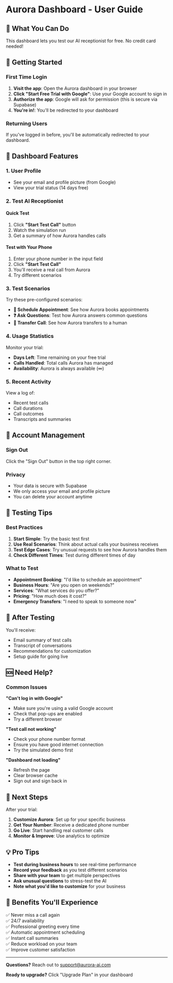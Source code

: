 # Aurora Dashboard - User Guide

## 🎯 What You Can Do

This dashboard lets you test our AI receptionist for free. No credit card needed!

## 🚪 Getting Started

### First Time Login

1. **Visit the app**: Open the Aurora dashboard in your browser
2. **Click "Start Free Trial with Google"**: Use your Google account to sign in
3. **Authorize the app**: Google will ask for permission (this is secure via Supabase)
4. **You're in!**: You'll be redirected to your dashboard

### Returning Users

If you've logged in before, you'll be automatically redirected to your dashboard.

## 📱 Dashboard Features

### 1. User Profile
- See your email and profile picture (from Google)
- View your trial status (14 days free)

### 2. Test AI Receptionist

#### Quick Test
1. Click **"Start Test Call"** button
2. Watch the simulation run
3. Get a summary of how Aurora handles calls

#### Test with Your Phone
1. Enter your phone number in the input field
2. Click **"Start Test Call"**
3. You'll receive a real call from Aurora
4. Try different scenarios

### 3. Test Scenarios

Try these pre-configured scenarios:

- **📅 Schedule Appointment**: See how Aurora books appointments
- **❓ Ask Questions**: Test how Aurora answers common questions
- **🔄 Transfer Call**: See how Aurora transfers to a human

### 4. Usage Statistics

Monitor your trial:
- **Days Left**: Time remaining on your free trial
- **Calls Handled**: Total calls Aurora has managed
- **Availability**: Aurora is always available (∞)

### 5. Recent Activity

View a log of:
- Recent test calls
- Call durations
- Call outcomes
- Transcripts and summaries

## 🔐 Account Management

### Sign Out
Click the "Sign Out" button in the top right corner.

### Privacy
- Your data is secure with Supabase
- We only access your email and profile picture
- You can delete your account anytime

## 🎤 Testing Tips

### Best Practices

1. **Start Simple**: Try the basic test first
2. **Use Real Scenarios**: Think about actual calls your business receives
3. **Test Edge Cases**: Try unusual requests to see how Aurora handles them
4. **Check Different Times**: Test during different times of day

### What to Test

- **Appointment Booking**: "I'd like to schedule an appointment"
- **Business Hours**: "Are you open on weekends?"
- **Services**: "What services do you offer?"
- **Pricing**: "How much does it cost?"
- **Emergency Transfers**: "I need to speak to someone now"

## 📧 After Testing

You'll receive:
- Email summary of test calls
- Transcript of conversations
- Recommendations for customization
- Setup guide for going live

## 🆘 Need Help?

### Common Issues

**"Can't log in with Google"**
- Make sure you're using a valid Google account
- Check that pop-ups are enabled
- Try a different browser

**"Test call not working"**
- Check your phone number format
- Ensure you have good internet connection
- Try the simulated demo first

**"Dashboard not loading"**
- Refresh the page
- Clear browser cache
- Sign out and sign back in

## 🚀 Next Steps

After your trial:

1. **Customize Aurora**: Set up for your specific business
2. **Get Your Number**: Receive a dedicated phone number
3. **Go Live**: Start handling real customer calls
4. **Monitor & Improve**: Use analytics to optimize

## 💡 Pro Tips

- **Test during business hours** to see real-time performance
- **Record your feedback** as you test different scenarios
- **Share with your team** to get multiple perspectives
- **Ask unusual questions** to stress-test the AI
- **Note what you'd like to customize** for your business

## 🎉 Benefits You'll Experience

✅ Never miss a call again  
✅ 24/7 availability  
✅ Professional greeting every time  
✅ Automatic appointment scheduling  
✅ Instant call summaries  
✅ Reduce workload on your team  
✅ Improve customer satisfaction  

---

**Questions?** Reach out to support@aurora-ai.com

**Ready to upgrade?** Click "Upgrade Plan" in your dashboard

